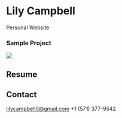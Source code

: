 # Lily Campbell
Personal Website


### Sample Project
<img src="https://github.com/mmacneil/devfolio/blob/master/docs/devfolio-desktop.gif" />


## Resume

##


 ## Contact
lilycampbell0@gmail.com
+1 (571) 377-9542
 
